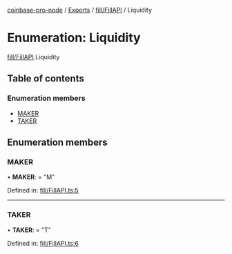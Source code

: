 [coinbase-pro-node](../README.md) / [Exports](../modules.md) / [fill/FillAPI](../modules/fill_fillapi.md) / Liquidity

# Enumeration: Liquidity

[fill/FillAPI](../modules/fill_fillapi.md).Liquidity

## Table of contents

### Enumeration members

- [MAKER](fill_fillapi.liquidity.md#maker)
- [TAKER](fill_fillapi.liquidity.md#taker)

## Enumeration members

### MAKER

• **MAKER**: = "M"

Defined in: [fill/FillAPI.ts:5](https://github.com/bennycode/coinbase-pro-node/blob/760c258/src/fill/FillAPI.ts#L5)

___

### TAKER

• **TAKER**: = "T"

Defined in: [fill/FillAPI.ts:6](https://github.com/bennycode/coinbase-pro-node/blob/760c258/src/fill/FillAPI.ts#L6)
